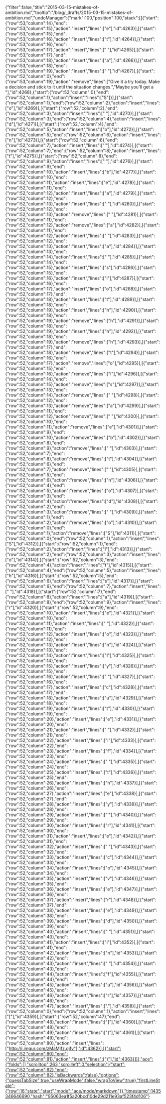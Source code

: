 {"filter":false,"title":"2015-03-15-mistakes-of-ambition.md","tooltip":"/blog/_drafts/2015-03-15-mistakes-of-ambition.md","undoManager":{"mark":100,"position":100,"stack":[[{"start":{"row":53,"column":14},"end":{"row":53,"column":15},"action":"insert","lines":["e"],"id":4263}],[{"start":{"row":53,"column":15},"end":{"row":53,"column":16},"action":"insert","lines":["t"],"id":4264}],[{"start":{"row":53,"column":16},"end":{"row":53,"column":17},"action":"insert","lines":[" "],"id":4265}],[{"start":{"row":53,"column":17},"end":{"row":53,"column":18},"action":"insert","lines":["a"],"id":4266}],[{"start":{"row":53,"column":18},"end":{"row":53,"column":19},"action":"insert","lines":[" "],"id":4267}],[{"start":{"row":52,"column":0},"end":{"row":53,"column":19},"action":"remove","lines":["Give it a try today. Make a decision and stick to it until the situation changes.","Maybe you'll get a "],"id":4268},{"start":{"row":52,"column":0},"end":{"row":52,"column":1},"action":"insert","lines":["S"]}],[{"start":{"row":52,"column":1},"end":{"row":52,"column":2},"action":"insert","lines":["o"],"id":4269}],[{"start":{"row":52,"column":2},"end":{"row":52,"column":3},"action":"insert","lines":[" "],"id":4270}],[{"start":{"row":52,"column":3},"end":{"row":52,"column":4},"action":"insert","lines":["d"],"id":4271}],[{"start":{"row":52,"column":4},"end":{"row":52,"column":5},"action":"insert","lines":["o"],"id":4272}],[{"start":{"row":52,"column":5},"end":{"row":52,"column":6},"action":"insert","lines":["n"],"id":4273}],[{"start":{"row":52,"column":6},"end":{"row":52,"column":7},"action":"insert","lines":["'"],"id":4274}],[{"start":{"row":52,"column":7},"end":{"row":52,"column":8},"action":"insert","lines":["t"],"id":4275}],[{"start":{"row":52,"column":8},"end":{"row":52,"column":9},"action":"insert","lines":[" "],"id":4276}],[{"start":{"row":52,"column":9},"end":{"row":52,"column":10},"action":"insert","lines":["b"],"id":4277}],[{"start":{"row":52,"column":10},"end":{"row":52,"column":11},"action":"insert","lines":["e"],"id":4278}],[{"start":{"row":52,"column":11},"end":{"row":52,"column":12},"action":"insert","lines":["a"],"id":4279}],[{"start":{"row":52,"column":12},"end":{"row":52,"column":13},"action":"insert","lines":[" "],"id":4280}],[{"start":{"row":52,"column":12},"end":{"row":52,"column":13},"action":"remove","lines":[" "],"id":4281}],[{"start":{"row":52,"column":11},"end":{"row":52,"column":12},"action":"remove","lines":["a"],"id":4282}],[{"start":{"row":52,"column":11},"end":{"row":52,"column":12},"action":"insert","lines":[" "],"id":4283}],[{"start":{"row":52,"column":12},"end":{"row":52,"column":13},"action":"insert","lines":["a"],"id":4284}],[{"start":{"row":52,"column":13},"end":{"row":52,"column":14},"action":"insert","lines":[" "],"id":4285}],[{"start":{"row":52,"column":14},"end":{"row":52,"column":15},"action":"insert","lines":["s"],"id":4286}],[{"start":{"row":52,"column":15},"end":{"row":52,"column":16},"action":"insert","lines":["l"],"id":4287}],[{"start":{"row":52,"column":16},"end":{"row":52,"column":17},"action":"insert","lines":["o"],"id":4288}],[{"start":{"row":52,"column":17},"end":{"row":52,"column":18},"action":"insert","lines":["t"],"id":4289}],[{"start":{"row":52,"column":18},"end":{"row":52,"column":19},"action":"insert","lines":["h"],"id":4290}],[{"start":{"row":52,"column":18},"end":{"row":52,"column":19},"action":"remove","lines":["h"],"id":4291}],[{"start":{"row":52,"column":18},"end":{"row":52,"column":19},"action":"insert","lines":["h"],"id":4292}],[{"start":{"row":52,"column":18},"end":{"row":52,"column":19},"action":"remove","lines":["h"],"id":4293}],[{"start":{"row":52,"column":17},"end":{"row":52,"column":18},"action":"remove","lines":["t"],"id":4294}],[{"start":{"row":52,"column":16},"end":{"row":52,"column":17},"action":"remove","lines":["o"],"id":4295}],[{"start":{"row":52,"column":15},"end":{"row":52,"column":16},"action":"remove","lines":["l"],"id":4296}],[{"start":{"row":52,"column":14},"end":{"row":52,"column":15},"action":"remove","lines":["s"],"id":4297}],[{"start":{"row":52,"column":13},"end":{"row":52,"column":14},"action":"remove","lines":[" "],"id":4298}],[{"start":{"row":52,"column":12},"end":{"row":52,"column":13},"action":"remove","lines":["a"],"id":4299}],[{"start":{"row":52,"column":11},"end":{"row":52,"column":12},"action":"remove","lines":[" "],"id":4300}],[{"start":{"row":52,"column":10},"end":{"row":52,"column":11},"action":"remove","lines":["e"],"id":4301}],[{"start":{"row":52,"column":9},"end":{"row":52,"column":10},"action":"remove","lines":["b"],"id":4302}],[{"start":{"row":52,"column":8},"end":{"row":52,"column":9},"action":"remove","lines":[" "],"id":4303}],[{"start":{"row":52,"column":7},"end":{"row":52,"column":8},"action":"remove","lines":["t"],"id":4304}],[{"start":{"row":52,"column":6},"end":{"row":52,"column":7},"action":"remove","lines":["'"],"id":4305}],[{"start":{"row":52,"column":5},"end":{"row":52,"column":6},"action":"remove","lines":["n"],"id":4306}],[{"start":{"row":52,"column":4},"end":{"row":52,"column":5},"action":"remove","lines":["o"],"id":4307}],[{"start":{"row":52,"column":3},"end":{"row":52,"column":4},"action":"remove","lines":["d"],"id":4308}],[{"start":{"row":52,"column":2},"end":{"row":52,"column":3},"action":"remove","lines":[" "],"id":4309}],[{"start":{"row":52,"column":1},"end":{"row":52,"column":2},"action":"remove","lines":["o"],"id":4310}],[{"start":{"row":52,"column":0},"end":{"row":52,"column":1},"action":"remove","lines":["S"],"id":4311}],[{"start":{"row":52,"column":0},"end":{"row":52,"column":1},"action":"insert","lines":["S"],"id":4312}],[{"start":{"row":52,"column":1},"end":{"row":52,"column":2},"action":"insert","lines":["l"],"id":4313}],[{"start":{"row":52,"column":2},"end":{"row":52,"column":3},"action":"insert","lines":["o"],"id":4314}],[{"start":{"row":52,"column":3},"end":{"row":52,"column":4},"action":"insert","lines":["t"],"id":4315}],[{"start":{"row":52,"column":4},"end":{"row":52,"column":5},"action":"insert","lines":["h"],"id":4316}],[{"start":{"row":52,"column":5},"end":{"row":52,"column":6},"action":"insert","lines":["s"],"id":4317}],[{"start":{"row":52,"column":6},"end":{"row":52,"column":7},"action":"insert","lines":[" "],"id":4318}],[{"start":{"row":52,"column":7},"end":{"row":52,"column":8},"action":"insert","lines":["a"],"id":4319}],[{"start":{"row":52,"column":8},"end":{"row":52,"column":9},"action":"insert","lines":["r"],"id":4320}],[{"start":{"row":52,"column":9},"end":{"row":52,"column":10},"action":"insert","lines":["e"],"id":4321}],[{"start":{"row":52,"column":10},"end":{"row":52,"column":11},"action":"insert","lines":[" "],"id":4322}],[{"start":{"row":52,"column":11},"end":{"row":52,"column":12},"action":"insert","lines":["o"],"id":4323}],[{"start":{"row":52,"column":12},"end":{"row":52,"column":13},"action":"insert","lines":["n"],"id":4324}],[{"start":{"row":52,"column":13},"end":{"row":52,"column":14},"action":"insert","lines":["l"],"id":4325}],[{"start":{"row":52,"column":14},"end":{"row":52,"column":15},"action":"insert","lines":["y"],"id":4326}],[{"start":{"row":52,"column":15},"end":{"row":52,"column":16},"action":"insert","lines":[" "],"id":4327}],[{"start":{"row":52,"column":16},"end":{"row":52,"column":17},"action":"insert","lines":["c"],"id":4328}],[{"start":{"row":52,"column":17},"end":{"row":52,"column":18},"action":"insert","lines":["u"],"id":4329}],[{"start":{"row":52,"column":18},"end":{"row":52,"column":19},"action":"insert","lines":["t"],"id":4330}],[{"start":{"row":52,"column":19},"end":{"row":52,"column":20},"action":"insert","lines":["e"],"id":4331}],[{"start":{"row":52,"column":20},"end":{"row":52,"column":21},"action":"insert","lines":[" "],"id":4332}],[{"start":{"row":52,"column":21},"end":{"row":52,"column":22},"action":"insert","lines":["i"],"id":4333}],[{"start":{"row":52,"column":22},"end":{"row":52,"column":23},"action":"insert","lines":["f"],"id":4334}],[{"start":{"row":52,"column":23},"end":{"row":52,"column":24},"action":"insert","lines":[" "],"id":4335}],[{"start":{"row":52,"column":24},"end":{"row":52,"column":25},"action":"insert","lines":["t"],"id":4336}],[{"start":{"row":52,"column":25},"end":{"row":52,"column":26},"action":"insert","lines":["h"],"id":4337}],[{"start":{"row":52,"column":26},"end":{"row":52,"column":27},"action":"insert","lines":["e"],"id":4338}],[{"start":{"row":52,"column":27},"end":{"row":52,"column":28},"action":"insert","lines":["y"],"id":4339}],[{"start":{"row":52,"column":28},"end":{"row":52,"column":29},"action":"insert","lines":["'"],"id":4340}],[{"start":{"row":52,"column":29},"end":{"row":52,"column":30},"action":"insert","lines":["r"],"id":4341}],[{"start":{"row":52,"column":30},"end":{"row":52,"column":31},"action":"insert","lines":["e"],"id":4342}],[{"start":{"row":52,"column":31},"end":{"row":52,"column":32},"action":"insert","lines":[" "],"id":4343}],[{"start":{"row":52,"column":32},"end":{"row":52,"column":33},"action":"insert","lines":["c"],"id":4344}],[{"start":{"row":52,"column":33},"end":{"row":52,"column":34},"action":"insert","lines":["o"],"id":4345}],[{"start":{"row":52,"column":34},"end":{"row":52,"column":35},"action":"insert","lines":["v"],"id":4346}],[{"start":{"row":52,"column":35},"end":{"row":52,"column":36},"action":"insert","lines":["e"],"id":4347}],[{"start":{"row":52,"column":36},"end":{"row":52,"column":37},"action":"insert","lines":["r"],"id":4348}],[{"start":{"row":52,"column":37},"end":{"row":52,"column":38},"action":"insert","lines":["e"],"id":4349}],[{"start":{"row":52,"column":38},"end":{"row":52,"column":39},"action":"insert","lines":["d"],"id":4350}],[{"start":{"row":52,"column":39},"end":{"row":52,"column":40},"action":"insert","lines":[" "],"id":4351}],[{"start":{"row":52,"column":40},"end":{"row":52,"column":41},"action":"insert","lines":["i"],"id":4352}],[{"start":{"row":52,"column":41},"end":{"row":52,"column":42},"action":"insert","lines":["n"],"id":4353}],[{"start":{"row":52,"column":42},"end":{"row":52,"column":43},"action":"insert","lines":[" "],"id":4354}],[{"start":{"row":52,"column":43},"end":{"row":52,"column":44},"action":"insert","lines":["f"],"id":4355}],[{"start":{"row":52,"column":44},"end":{"row":52,"column":45},"action":"insert","lines":["u"],"id":4356}],[{"start":{"row":52,"column":45},"end":{"row":52,"column":46},"action":"insert","lines":["r"],"id":4357}],[{"start":{"row":52,"column":46},"end":{"row":52,"column":47},"action":"insert","lines":["."],"id":4358}],[{"start":{"row":52,"column":0},"end":{"row":52,"column":1},"action":"insert","lines":["["],"id":4359}],[{"start":{"row":52,"column":47},"end":{"row":52,"column":48},"action":"insert","lines":["]"],"id":4360}],[{"start":{"row":52,"column":48},"end":{"row":52,"column":49},"action":"insert","lines":["("],"id":4361}],[{"start":{"row":52,"column":49},"end":{"row":52,"column":80},"action":"insert","lines":["http://i.imgur.com/zMaMjfz.gifv"],"id":4362}],[{"start":{"row":52,"column":80},"end":{"row":52,"column":81},"action":"insert","lines":[")"],"id":4363}]]},"ace":{"folds":[],"scrolltop":263,"scrollleft":0,"selection":{"start":{"row":52,"column":82},"end":{"row":52,"column":82},"isBackwards":false},"options":{"guessTabSize":true,"useWrapMode":false,"wrapToView":true},"firstLineState":{"row":16,"state":"start","mode":"ace/mode/markdown"}},"timestamp":1435346646690,"hash":"95063ea1f5a20bcd10de29d211e93af523f4d106"}